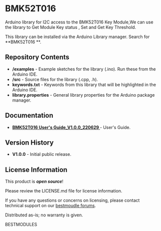 BMK52T016 
===========================================================

Arduino library for I2C access to the BMK52T016 Key Module,We can use the library to Get Module Key status , Set and Get Key Threshold. 

This library can be installed via the Arduino Library manager. Search for **BMK52T016 **. 

Repository Contents
-------------------

* **/examples** - Example sketches for the library (.ino). Run these from the Arduino IDE. 
* **/src** - Source files for the library (.cpp, .h).
* **keywords.txt** - Keywords from this library that will be highlighted in the Arduino IDE. 
* **library.properties** - General library properties for the Arduino package manager. 

Documentation 
-------------------

* **[BMK52T016 User's Guide_V1.0.0_220629 ]( https://www.bestmodulescorp.com/ )** - User's Guide.

Version History  
-------------------

* **V1.0.0** - Initial public release.

License Information
-------------------

This product is _**open source**_! 

Please review the LICENSE.md file for license information. 

If you have any questions or concerns on licensing, please contact technical support on our [bestmoudle forums]( service@bestmodulescorp.com).

Distributed as-is; no warranty is given.

BESTMODULES
